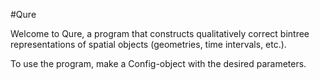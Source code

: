 #Qure

Welcome to Qure, a program that constructs qualitatively
correct bintree representations of spatial objects
(geometries, time intervals, etc.).

To use the program, make a Config-object with
the desired parameters.
